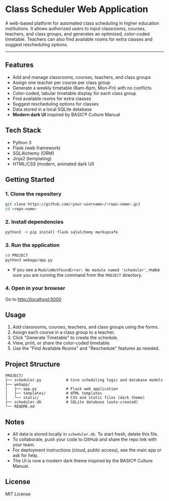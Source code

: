 # Class Scheduler Web Application

A web-based platform for automated class scheduling in higher education institutions. It allows authorized users to input classrooms, courses, teachers, and class groups, and generates an optimized, color-coded timetable. Teachers can also find available rooms for extra classes and suggest rescheduling options.

---

## Features
- Add and manage classrooms, courses, teachers, and class groups
- Assign one teacher per course per class group
- Generate a weekly timetable (8am–6pm, Mon–Fri) with no conflicts
- Color-coded, tabular timetable display for each class group
- Find available rooms for extra classes
- Suggest rescheduling options for classes
- Data stored in a local SQLite database
- **Modern dark UI** inspired by BASIC® Culture Manual

## Tech Stack
- Python 3
- Flask (web framework)
- SQLAlchemy (ORM)
- Jinja2 (templating)
- HTML/CSS (modern, animated dark UI)

## Getting Started

### 1. Clone the repository
```sh
git clone https://github.com/<your-username>/<repo-name>.git
cd <repo-name>
```

### 2. Install dependencies
```sh
python3 -m pip install flask sqlalchemy markupsafe
```

### 3. Run the application
```sh
cd PROJECT
python3 webapp/app.py
```

- If you see a `ModuleNotFoundError: No module named 'scheduler'`, make sure you are running the command from the `PROJECT` directory.

### 4. Open in your browser
Go to [http://localhost:5000](http://localhost:5000)

## Usage
1. Add classrooms, courses, teachers, and class groups using the forms.
2. Assign each course in a class group to a teacher.
3. Click "Generate Timetable" to create the schedule.
4. View, print, or share the color-coded timetable.
5. Use the "Find Available Rooms" and "Reschedule" features as needed.

## Project Structure
```
PROJECT/
├── scheduler.py           # Core scheduling logic and database models
├── webapp/
│   ├── app.py             # Flask web application
│   ├── templates/         # HTML templates
│   └── static/            # CSS and static files (dark theme)
├── scheduler.db           # SQLite database (auto-created)
└── README.md
```

## Notes
- All data is stored locally in `scheduler.db`. To start fresh, delete this file.
- To collaborate, push your code to GitHub and share the repo link with your team.
- For deployment instructions (cloud, public access), see the main app or ask for help.
- The UI is now a modern dark theme inspired by the BASIC® Culture Manual.

## License
MIT License
